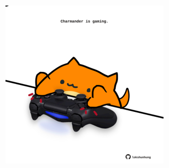 <!-- built at 26/09/2025, 03:12:10 UTC -->
<p align="center">
  <img width="500" height="500" src="./ReadmeImage.svg">
</p>
